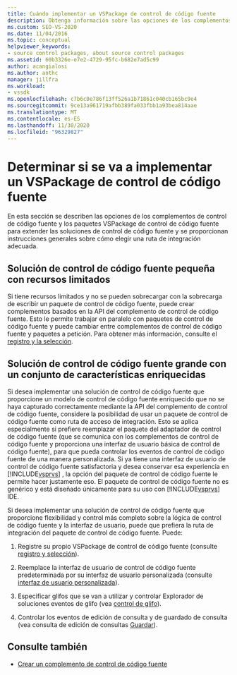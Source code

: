 ```yaml
---
title: Cuándo implementar un VSPackage de control de código fuente
description: Obtenga información sobre las opciones de los complementos de control de código fuente y los paquetes VSPackage de control de código fuente que están disponibles para extender las soluciones de control de código fuente de Visual Studio.
ms.custom: SEO-VS-2020
ms.date: 11/04/2016
ms.topic: conceptual
helpviewer_keywords:
- source control packages, about source control packages
ms.assetid: 60b3326e-e7e2-4729-95fc-b682e7ad5c99
author: acangialosi
ms.author: anthc
manager: jillfra
ms.workload:
- vssdk
ms.openlocfilehash: c7b6c0e786f13ff526a1b71861c040cb165bc9e4
ms.sourcegitcommit: 9ce13a961719afbb389fa033fbb1a93bea814aae
ms.translationtype: MT
ms.contentlocale: es-ES
ms.lasthandoff: 11/30/2020
ms.locfileid: "96329827"
---
```

# <a name="determine-whether-to-implement-a-source-control-vspackage"></a>Determinar si se va a implementar un VSPackage de control de código fuente

En esta sección se describen las opciones de los complementos de control de código fuente y los paquetes VSPackage de control de código fuente para extender las soluciones de control de código fuente y se proporcionan instrucciones generales sobre cómo elegir una ruta de integración adecuada.

## <a name="small-source-control-solution-with-limited-resources"></a>Solución de control de código fuente pequeña con recursos limitados

 Si tiene recursos limitados y no se pueden sobrecargar con la sobrecarga de escribir un paquete de control de código fuente, puede crear complementos basados en la API del complemento de control de código fuente. Esto le permite trabajar en paralelo con paquetes de control de código fuente y puede cambiar entre complementos de control de código fuente y paquetes a petición. Para obtener más información, consulte el [registro y la selección](../../extensibility/internals/registration-and-selection-source-control-vspackage.md).

## <a name="large-source-control-solution-with-a-rich-feature-set"></a>Solución de control de código fuente grande con un conjunto de características enriquecidas

 Si desea implementar una solución de control de código fuente que proporcione un modelo de control de código fuente enriquecido que no se haya capturado correctamente mediante la API del complemento de control de código fuente, considere la posibilidad de usar un paquete de control de código fuente como ruta de acceso de integración. Esto se aplica especialmente si prefiere reemplazar el paquete del adaptador de control de código fuente (que se comunica con los complementos de control de código fuente y proporciona una interfaz de usuario básica de control de código fuente), para que pueda controlar los eventos de control de código fuente de una manera personalizada. Si ya tiene una interfaz de usuario de control de código fuente satisfactoria y desea conservar esa experiencia en [!INCLUDE[vsprvs](../../code-quality/includes/vsprvs_md.md)] , la opción del paquete de control de código fuente le permite hacer justamente eso. El paquete de control de código fuente no es genérico y está diseñado únicamente para su uso con [!INCLUDE[vsprvs](../../code-quality/includes/vsprvs_md.md)] IDE.

 Si desea implementar una solución de control de código fuente que proporcione flexibilidad y control más completo sobre la lógica de control de código fuente y la interfaz de usuario, puede que prefiera la ruta de integración del paquete de control de código fuente. Puede:

1. Registre su propio VSPackage de control de código fuente (consulte [registro y selección](../../extensibility/internals/registration-and-selection-source-control-vspackage.md)).

2. Reemplace la interfaz de usuario de control de código fuente predeterminada por su interfaz de usuario personalizada (consulte [interfaz de usuario personalizada](../../extensibility/internals/custom-user-interface-source-control-vspackage.md)).

3. Especificar glifos que se van a utilizar y controlar Explorador de soluciones eventos de glifo (vea [control de glifo](../../extensibility/internals/glyph-control-source-control-vspackage.md)).

4. Controlar los eventos de edición de consulta y de guardado de consulta (vea consulta de edición de consultas [Guardar](../../extensibility/internals/query-edit-query-save-source-control-vspackage.md)).

## <a name="see-also"></a>Consulte también

- [Crear un complemento de control de código fuente](../../extensibility/internals/creating-a-source-control-plug-in.md)
